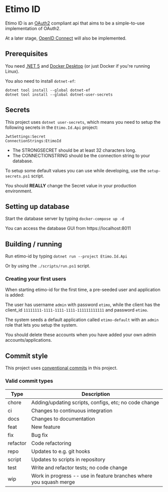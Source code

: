 # Etimo ID

Etimo ID is an [OAuth2](https://tools.ietf.org/html/rfc6749#section-5.2) compliant api that aims to be a simple-to-use implementation of OAuth2.

At a later stage, [OpenID Connect](https://openid.net/specs/openid-connect-core-1_0.html) will also be implemented.

## Prerequisites

You need [.NET 5](https://dotnet.microsoft.com/download/dotnet/5.0) and [Docker Desktop](https://www.docker.com/products/docker-desktop) (or just Docker if you're running Linux).

You also need to install `dotnet-ef`:

```
dotnet tool install --global dotnet-ef
dotnet tool install --global dotnet-user-secrets
```

## Secrets

This project uses `dotnet user-secrets`, which means you need to setup the following secrets in the `Etimo.Id.Api` project:

```
JwtSettings:Secret
ConnectionStrings:EtimoId
```

* The STRONGSECRET should be at least 32 characters long.
* The CONNECTIONSTRING should be the connection string to your database.

To setup some default values you can use while developing, use the `setup-secrets.ps1` script.

You should **REALLY** change the Secret value in your production environment.

## Setting up database

Start the database server by typing `docker-compose up -d`

You can access the database GUI from https://localhost:8011

## Building / running

Run etimo-id by typing `dotnet run --project Etimo.Id.Api`

Or by using the `./scripts/run.ps1` script.

### Creating your first users

When starting etimo-id for the first time, a pre-seeded user and application is added:

The user has username `admin` with password `etimo`, while the client has the client_id `11111111-1111-1111-1111-111111111111` and password `etimo`.

The system seeds a default application called `etimo-default` with an `admin` role that lets you setup the system.

You should delete these accounts when you have added your own admin accounts/applications.

## Commit style

This project uses [conventional commits](https://www.conventionalcommits.org/en/v1.0.0/) in this project.

### Valid commit types

Type | Description
--- | ---
chore | Adding/updating scripts, configs, etc; no code change
ci | Changes to continuous integration
docs | Changes to documentation
feat | New feature
fix | Bug fix
refactor | Code refactoring
repo | Updates to e.g. git hooks
script | Updates to scripts in repository
test | Write and refactor tests; no code change
wip | Work in progress -- use in feature branches where you squash merge
